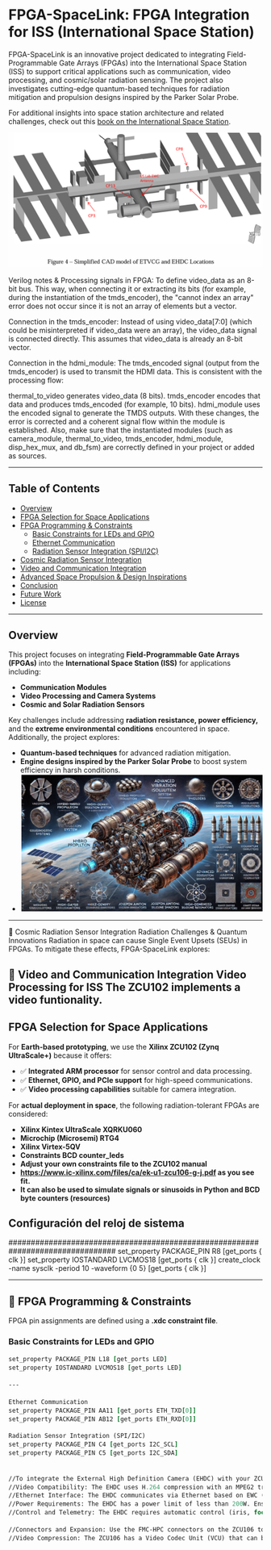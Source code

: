 # **FPGA-SpaceLink: FPGA Integration for ISS (International Space Station)**

FPGA-SpaceLink is an innovative project dedicated to integrating Field-Programmable Gate Arrays (FPGAs) into the International Space Station (ISS) to support critical applications such as communication, video processing, and cosmic/solar radiation sensing. The project also investigates cutting-edge quantum-based techniques for radiation mitigation and propulsion designs inspired by the Parker Solar Probe.

For additional insights into space station architecture and related challenges, check out this [book on the International Space Station](https://www.amazon.es/International-Space-Station-Architecture-Beyond/dp/0993072135).

![Nasa_telecomunications](https://github.com/victor0989/FPGA-SpaceLink/blob/main/nasa_images/antennas/locations/Captura%20de%20pantalla%202025-02-04%20124115.png)

Verilog notes & Processing signals in FPGA: To define video_data as an 8-bit bus. This way, when connecting it or extracting its bits (for example, during the instantiation of the tmds_encoder), the "cannot index an array" error does not occur since it is not an array of elements but a vector.

Connection in the tmds_encoder:
Instead of using video_data[7:0] (which could be misinterpreted if video_data were an array), the video_data signal is connected directly. This assumes that video_data is already an 8-bit vector.

Connection in the hdmi_module:
The tmds_encoded signal (output from the tmds_encoder) is used to transmit the HDMI data. This is consistent with the processing flow:

thermal_to_video generates video_data (8 bits).
tmds_encoder encodes that data and produces tmds_encoded (for example, 10 bits).
hdmi_module uses the encoded signal to generate the TMDS outputs.
With these changes, the error is corrected and a coherent signal flow within the module is established. Also, make sure that the instantiated modules (such as camera_module, thermal_to_video, tmds_encoder, hdmi_module, disp_hex_mux, and db_fsm) are correctly defined in your project or added as sources.

---

## Table of Contents

- [Overview](#overview)
- [FPGA Selection for Space Applications](#fpga-selection-for-space-applications)
- [FPGA Programming & Constraints](#fpga-programming--constraints)
  - [Basic Constraints for LEDs and GPIO](#basic-constraints-for-leds-and-gpio)
  - [Ethernet Communication](#ethernet-communication)
  - [Radiation Sensor Integration (SPI/I2C)](#radiation-sensor-integration-spii2c)
- [Cosmic Radiation Sensor Integration](#cosmic-radiation-sensor-integration)
- [Video and Communication Integration](#video-and-communication-integration)
- [Advanced Space Propulsion & Design Inspirations](#advanced-space-propulsion--parker-solar-probe-inspired-designs)
- [Conclusion](#conclusion)
- [Future Work](#future-work)
- [License](#license)

---

## Overview

This project focuses on integrating **Field-Programmable Gate Arrays (FPGAs)** into the **International Space Station (ISS)** for applications including:

- **Communication Modules**
- **Video Processing and Camera Systems**
- **Cosmic and Solar Radiation Sensors**

Key challenges include addressing **radiation resistance, power efficiency,** and the **extreme environmental conditions** encountered in space. Additionally, the project explores:

- **Quantum-based techniques** for advanced radiation mitigation.
- **Engine designs inspired by the Parker Solar Probe** to boost system efficiency in harsh conditions.
- ![FPGA-SpaceLink Overview](https://github.com/victor0989/FPGA-SpaceLink/blob/main/Captura%20de%20pantalla%202025-02-02%20014008.png)

---

🌌 Cosmic Radiation Sensor Integration
Radiation Challenges & Quantum Innovations
Radiation in space can cause Single Event Upsets (SEUs) in FPGAs. To mitigate these effects, FPGA-SpaceLink explores:

🎥 Video and Communication Integration
Video Processing for ISS
The ZCU102 implements a video funtionality.
---


## FPGA Selection for Space Applications

For **Earth-based prototyping**, we use the **Xilinx ZCU102 (Zynq UltraScale+)** because it offers:
- ✅ **Integrated ARM processor** for sensor control and data processing.
- ✅ **Ethernet, GPIO, and PCIe support** for high-speed communications.
- ✅ **Video processing capabilities** suitable for camera integration.

For **actual deployment in space**, the following radiation-tolerant FPGAs are considered:
- **Xilinx Kintex UltraScale XQRKU060**
- **Microchip (Microsemi) RTG4**
- **Xilinx Virtex-5QV**
- **Constraints BCD counter_leds**
- **Adjust your own constraints file to the ZCU102 manual**
- **https://www.ic-xilinx.com/files/ca/ek-u1-zcu106-g-j.pdf as you see fit.** 
- **It can also be used to simulate signals or sinusoids in Python and BCD byte counters (resources)**

## Configuración del reloj de sistema
################################################################################
set_property PACKAGE_PIN R8 [get_ports { clk }]
set_property IOSTANDARD LVCMOS18 [get_ports { clk }]
create_clock -name sysclk -period 10 -waveform {0 5} [get_ports { clk }]

---

## 🔧 FPGA Programming & Constraints

FPGA pin assignments are defined using a **.xdc constraint file**.

### Basic Constraints for LEDs and GPIO
```tcl
set_property PACKAGE_PIN L18 [get_ports LED]
set_property IOSTANDARD LVCMOS18 [get_ports LED]

---

Ethernet Communication
set_property PACKAGE_PIN AA11 [get_ports ETH_TXD[0]]
set_property PACKAGE_PIN AB12 [get_ports ETH_RXD[0]]

Radiation Sensor Integration (SPI/I2C)
set_property PACKAGE_PIN C4 [get_ports I2C_SCL]
set_property PACKAGE_PIN C5 [get_ports I2C_SDA]


//To integrate the External High Definition Camera (EHDC) with your ZCU106 board in the ISS communication system, here are some key points to consider:
//Video Compatibility: The EHDC uses H.264 compression with an MPEG2 transport stream for HD video (720P60). The ZCU106 is capable of handling these video formats, which is a good starting point.
//Ethernet Interface: The EHDC communicates via Ethernet based on EWC (802.11n, 5.2 GHz). The ZCU106 has Ethernet interface capabilities that can be used for this integration.
//Power Requirements: The EHDC has a power limit of less than 200W. Ensure that your power system on the ZCU106 can handle this requirement.
//Control and Telemetry: The EHDC requires automatic control (iris, focus, gain, white balance, etc.) with manual override, as well as telemetry and metadata. The programmable logic on the ZCU106 can be used to implement these controls.

//Connectors and Expansion: Use the FMC-HPC connectors on the ZCU106 to expand the inputs and outputs, allowing the connection of multiple sensors and cameras.
//Video Compression: The ZCU106 has a Video Codec Unit (VCU) that can be used for H.264 compression, which is compatible with the EHDC requirements.



